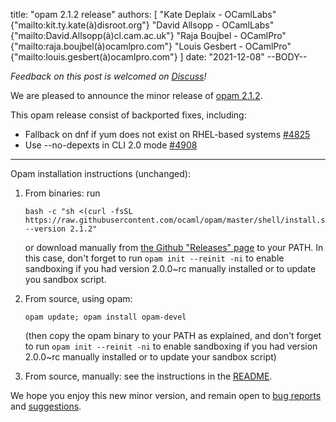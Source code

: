 title: "opam 2.1.2 release"
authors: [
  "Kate Deplaix - OCamlLabs" {"mailto:kit.ty.kate(à)disroot.org"}
  "David Allsopp - OCamlLabs" {"mailto:David.Allsopp(à)cl.cam.ac.uk"}
  "Raja Boujbel - OCamlPro" {"mailto:raja.boujbel(à)ocamlpro.com"}
  "Louis Gesbert - OCamlPro" {"mailto:louis.gesbert(à)ocamlpro.com"}
]
date: "2021-12-08"
--BODY--

_Feedback on this post is welcomed on [Discuss](TODO)!_

We are pleased to announce the minor release of [opam 2.1.2](https://github.com/ocaml/opam/releases/tag/2.1.2).

This opam release consist of backported fixes, including:

* Fallback on dnf if yum does not exist on RHEL-based systems [#4825](https://github.com/ocaml/opam/pull/4825)
* Use --no-depexts in CLI 2.0 mode [#4908](https://github.com/ocaml/opam/pull/4908)

---

Opam installation instructions (unchanged):

1. From binaries: run

    ```
    bash -c "sh <(curl -fsSL https://raw.githubusercontent.com/ocaml/opam/master/shell/install.sh) --version 2.1.2"
    ```

    or download manually from [the Github "Releases" page](https://github.com/ocaml/opam/releases/tag/2.1.2) to your PATH. In this case, don't forget to run `opam init --reinit -ni` to enable sandboxing if you had version 2.0.0~rc manually installed or to update you sandbox script.

2. From source, using opam:

    ```
    opam update; opam install opam-devel
    ```

   (then copy the opam binary to your PATH as explained, and don't forget to run `opam init --reinit -ni` to enable sandboxing if you had version 2.0.0~rc manually installed or to update your sandbox script)

3. From source, manually: see the instructions in the [README](https://github.com/ocaml/opam/tree/2.1.2#compiling-this-repo).

We hope you enjoy this new minor version, and remain open to [bug reports](https://github.com/ocaml/opam/issues) and [suggestions](https://github.com/ocaml/opam/issues).
